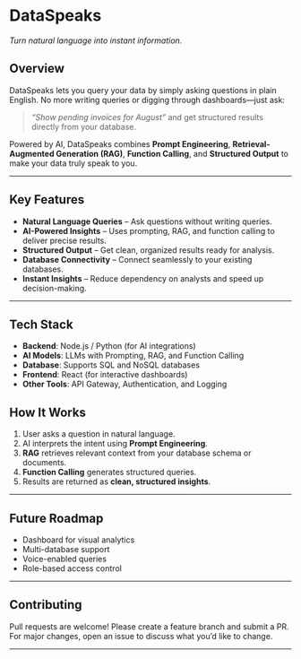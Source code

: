 

# **DataSpeaks**

*Turn natural language into instant information.*

## **Overview**

DataSpeaks lets you query your data by simply asking questions in plain English. No more writing queries or digging through dashboards—just ask:

> *“Show pending invoices for August”*
> and get structured results directly from your database.

Powered by AI, DataSpeaks combines **Prompt Engineering**, **Retrieval-Augmented Generation (RAG)**, **Function Calling**, and **Structured Output** to make your data truly speak to you.

---

## **Key Features**

* **Natural Language Queries** – Ask questions without writing queries.
* **AI-Powered Insights** – Uses prompting, RAG, and function calling to deliver precise results.
* **Structured Output** – Get clean, organized results ready for analysis.
* **Database Connectivity** – Connect seamlessly to your existing databases.
* **Instant Insights** – Reduce dependency on analysts and speed up decision-making.

---

## **Tech Stack**

* **Backend**: Node.js / Python (for AI integrations)
* **AI Models**: LLMs with Prompting, RAG, and Function Calling
* **Database**: Supports SQL and NoSQL databases
* **Frontend**: React (for interactive dashboards)
* **Other Tools**: API Gateway, Authentication, and Logging

## **How It Works**

1. User asks a question in natural language.
2. AI interprets the intent using **Prompt Engineering**.
3. **RAG** retrieves relevant context from your database schema or documents.
4. **Function Calling** generates structured queries.
5. Results are returned as **clean, structured insights**.

---

## **Future Roadmap**

* Dashboard for visual analytics
* Multi-database support
* Voice-enabled queries
* Role-based access control


---

## **Contributing**

Pull requests are welcome! Please create a feature branch and submit a PR. For major changes, open an issue to discuss what you’d like to change.

---
